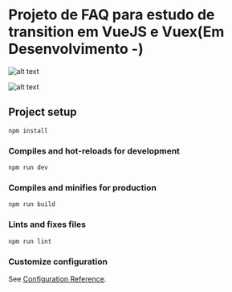 # Projeto de FAQ para estudo de transition em VueJS e Vuex(Em Desenvolvimento -)

![alt text](https://i.imgur.com/ZHEcnmt.png)

![alt text](https://i.imgur.com/epf4k6A.png)



## Project setup
```
npm install
```

### Compiles and hot-reloads for development
```
npm run dev
```

### Compiles and minifies for production
```
npm run build
```

### Lints and fixes files
```
npm run lint
```

### Customize configuration
See [Configuration Reference](https://cli.vuejs.org/config/).
